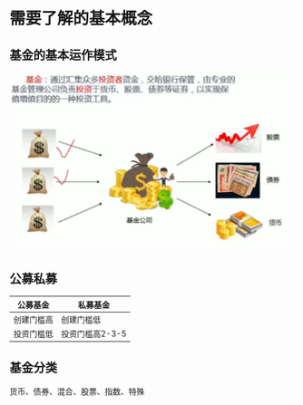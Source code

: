 # 需要了解的基本概念

## 基金的基本运作模式

![](./Xnip2020-10-21_16-34-17.png)

## 公募私募

| 公募基金   | 私募基金        |
| ---------- | --------------- |
| 创建门槛高 | 创建门槛低      |
| 投资门槛低 | 投资门槛高2-3-5 |

## 基金分类

货币、债券、混合、股票、指数、特殊
